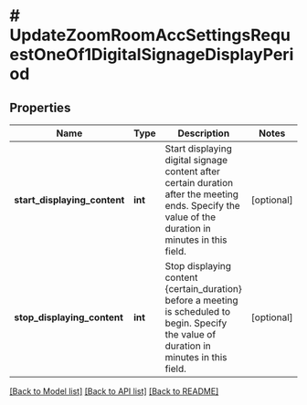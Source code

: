 # # UpdateZoomRoomAccSettingsRequestOneOf1DigitalSignageDisplayPeriod

## Properties

Name | Type | Description | Notes
------------ | ------------- | ------------- | -------------
**start_displaying_content** | **int** | Start displaying digital signage content after certain duration after the meeting ends. Specify the value of the duration in minutes in this field. | [optional]
**stop_displaying_content** | **int** | Stop displaying content {certain_duration} before a meeting is scheduled to begin. Specify the value of duration in minutes in this field. | [optional]

[[Back to Model list]](../../README.md#models) [[Back to API list]](../../README.md#endpoints) [[Back to README]](../../README.md)
